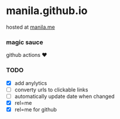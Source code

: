 # manila.github.io

hosted at [manila.me](https://manila.me)

### magic sauce

github actions ❤️

### TODO

- [x] add anylytics
- [ ] converty urls to clickable links
- [ ] automatically update date when changed
- [x] rel=me
- [x] rel=me for github
